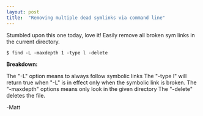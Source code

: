 ```yaml
---
layout: post
title:  "Removing multiple dead symlinks via command line"
---
```


Stumbled upon this one today, love it! Easily remove all broken sym links in the current directory.

`$ find -L -maxdepth 1 -type l -delete`

**Breakdown:** 

The "-L" option means to always follow symbolic links
The "-type l" will return true when "-L" is in effect only when the symbolic link is broken. 
The "-maxdepth" options means only look in the given directory
The "-delete" deletes the file.

-Matt